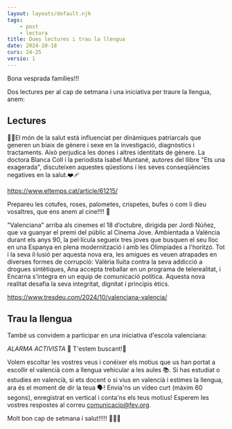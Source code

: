 ```yaml
---
layout: layouts/default.njk
tags: 
    - post
    - lectura
title: Dues lectures i trau la llengua
date: 2024-10-18
curs: 24-25
versio: 1
---
```



Bona vesprada famílies!!! 

Dos lectures per al cap de setmana i una iniciativa per traure la llengua, anem:

## Lectures

👩‍⚕El món de la salut està influenciat per dinàmiques patriarcals que generen un biaix de gènere i sexe en la investigació, diagnòstics i tractaments. Això perjudica les dones i altres identitats de gènere. La doctora Blanca Coll i la periodista Isabel Muntané, autores del llibre "Ets una exagerada", discuteixen aquestes qüestions i les seves conseqüències negatives en la salut.❤️‍🩹

<https://www.eltemps.cat/article/61215/>

Prepareu les cotufes, roses, palometes, crispetes, bufes o com li dieu vosaltres, que ens anem al cine!!!! 🍿

"Valenciana" arriba als cinemes el 18 d’octubre, dirigida per Jordi Núñez, que va guanyar el premi del públic al Cinema Jove. Ambientada a València durant els anys 90, la pel·lícula segueix tres joves que busquen el seu lloc en una Espanya en plena modernització i amb les Olimpíades a l'horitzó. Tot i la seva il·lusió per aquesta nova era, les amigues es veuen atrapades en diverses formes de corrupció: Valèria lluita contra la seva addicció a drogues sintètiques, Ana accepta treballar en un programa de telerealitat, i Encarna s'integra en un equip de comunicació política. Aquesta nova realitat desafia la seva integritat, dignitat i principis ètics.

<https://www.tresdeu.com/2024/10/valenciana-valencia/>

## Trau la llengua

També us convidem a participar en una iniciativa d'escola valenciana:

*ALARMA ACTIVISTA* 🚨 T'estem buscant!🚨

Volem escoltar les vostres veus i conéixer els motius que us han portat a escollir el valencià com a llengua vehicular a les aules 📚. Si has estudiat o estudies en valencià, si ets docent o si vius en valencià i estimes la llengua, ara és el moment de dir la teua 🗣️! Envia'ns un vídeo curt (màxim 60 segons), enregistrat en vertical i conta'ns els teus motius! Esperem les vostres respostes al correu [comunicacio@fev.org](mailto:comunicacio@fev.org).

Molt bon cap de setmana i salut!!!!! 💚💚💚